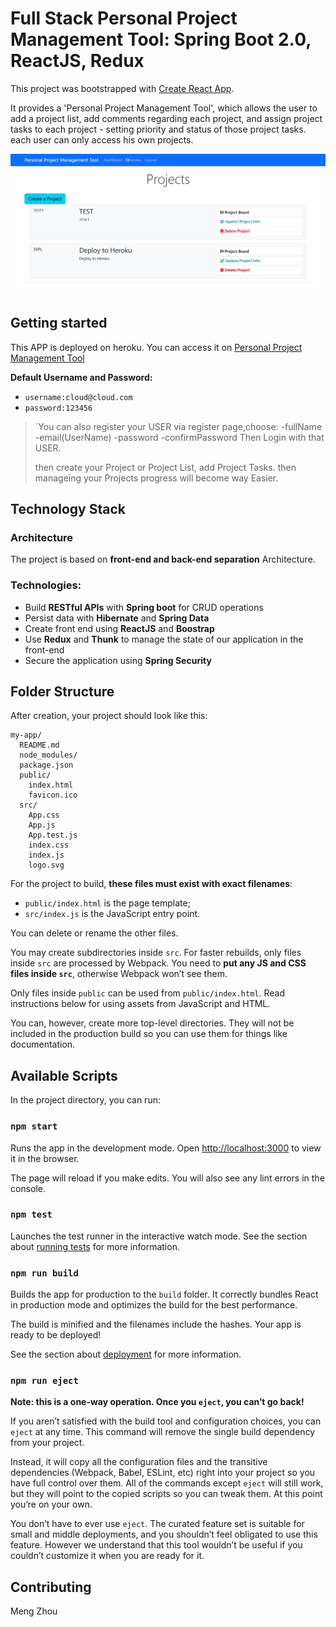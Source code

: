 # Full Stack Personal Project Management Tool: Spring Boot 2.0, ReactJS, Redux

This project was bootstrapped with [Create React App](https://github.com/facebookincubator/create-react-app).

It provides a 'Personal Project Management Tool', which allows the user to add a project list, add comments regarding each project, and assign project tasks to each project - setting priority and status of those project tasks. each user can only access his own projects.

![请选择超清](https://raw.githubusercontent.com/ZhouMeng1998/IMG/main/Snipaste_2022-08-08_17-16-45.jpg)

## Getting started

This APP is deployed on heroku. You can access it on  [Personal Project Management Tool](https://personalprojectmanagementtools.herokuapp.com/)

**Default Username and Password:**

- `username:cloud@cloud.com`	
- `password:123456`

> `You can also register your USER via register page,choose:
>     -fullName
>     -email(UserName)
>     -password
>     -confirmPassword
> Then Login with that USER.
>
> then create your Project or Project List,
> add Project Tasks.
> then manageing your Projects progress will become way Easier. 


## Technology Stack

### Architecture

The project is based on **front-end and back-end separation** Architecture. 

### Technologies:

- Build **RESTful APIs** with **Spring boot** for CRUD operations
- Persist data with **Hibernate** and **Spring Data**
- Create front end using **ReactJS** and **Boostrap**
- Use **Redux** and **Thunk** to manage the state of our application in the front-end
- Secure the application using **Spring Security**

## Folder Structure

After creation, your project should look like this:

```
my-app/
  README.md
  node_modules/
  package.json
  public/
    index.html
    favicon.ico
  src/
    App.css
    App.js
    App.test.js
    index.css
    index.js
    logo.svg
```

For the project to build, **these files must exist with exact filenames**:

- `public/index.html` is the page template;
- `src/index.js` is the JavaScript entry point.

You can delete or rename the other files.

You may create subdirectories inside `src`. For faster rebuilds, only files inside `src` are processed by Webpack.
You need to **put any JS and CSS files inside `src`**, otherwise Webpack won’t see them.

Only files inside `public` can be used from `public/index.html`.
Read instructions below for using assets from JavaScript and HTML.

You can, however, create more top-level directories.
They will not be included in the production build so you can use them for things like documentation.

## Available Scripts

In the project directory, you can run:

### `npm start`

Runs the app in the development mode.
Open [http://localhost:3000](http://localhost:3000/) to view it in the browser.

The page will reload if you make edits.
You will also see any lint errors in the console.

### `npm test`

Launches the test runner in the interactive watch mode.
See the section about [running tests](https://github.com/AgileIntelligence/AgileIntPPMTool/tree/master/ppmtool-react-client#running-tests) for more information.

### `npm run build`

Builds the app for production to the `build` folder.
It correctly bundles React in production mode and optimizes the build for the best performance.

The build is minified and the filenames include the hashes.
Your app is ready to be deployed!

See the section about [deployment](https://github.com/AgileIntelligence/AgileIntPPMTool/tree/master/ppmtool-react-client#deployment) for more information.

### `npm run eject`

**Note: this is a one-way operation. Once you `eject`, you can’t go back!**

If you aren’t satisfied with the build tool and configuration choices, you can `eject` at any time. This command will remove the single build dependency from your project.

Instead, it will copy all the configuration files and the transitive dependencies (Webpack, Babel, ESLint, etc) right into your project so you have full control over them. All of the commands except `eject` will still work, but they will point to the copied scripts so you can tweak them. At this point you’re on your own.

You don’t have to ever use `eject`. The curated feature set is suitable for small and middle deployments, and you shouldn’t feel obligated to use this feature. However we understand that this tool wouldn’t be useful if you couldn’t customize it when you are ready for it.

## Contributing

Meng Zhou